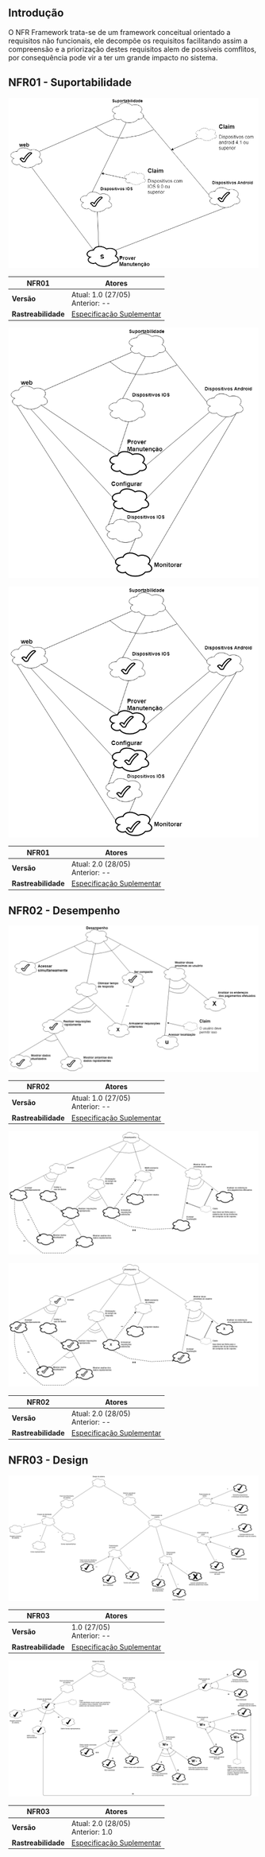 ## Introdução 

O NFR Framework trata-se de um framework conceitual orientado a requisitos não funcionais, ele decompõe os requisitos facilitando assim a compreensão e a priorização destes requisitos alem de possíveis comflitos, por consequência pode vir a ter um grande impacto no sistema.


## NFR01 - Suportabilidade

[ ![NFR01](./../img/nfr/nfr_suportabilidade_v1.png)](./../img/nfr/nfr_suportabilidade_v1.png)


| **NFR01** | **Atores**|
|--|--|
| **Versão**| Atual: 1.0 (27/05) <br> Anterior: --|
| **Rastreabilidade** | [Especificação Suplementar](../especificacao) |

[ ![NFR01](./../img/nfr/nfr_suportabilidade_v2.png)](./../img/nfr/nfr_suportabilidade_v2.png)

[ ![NFR01](./../img/nfr/nfr_suportabilidade_v2_fb.png)](./../img/nfr/nfr_suportabilidade_v2_fb.png)

| **NFR01** | **Atores**|
|--|--|
| **Versão**| Atual: 2.0 (28/05) <br> Anterior: --|
| **Rastreabilidade** | [Especificação Suplementar](../especificacao) |


## NFR02 - Desempenho

[ ![NFR02](./../img/nfr/nfr_desenpenho_v1.png)](./../img/nfr/nfr_desenpenho_v1.png)


| **NFR02** | **Atores**|
|--|--|
| **Versão**| Atual: 1.0 (27/05) <br> Anterior: --|
| **Rastreabilidade** | [Especificação Suplementar](../especificacao) |

[ ![NFR02](./../img/nfr/nfr_desenpenho_v2.png)](./../img/nfr/nfr_desenpenho_v2.png)

[ ![NFR02](./../img/nfr/nfr_desenpenho_v2_fb.png)](./../img/nfr/nfr_desenpenho_v2_fb.png)

| **NFR02** | **Atores**|
|--|--|
| **Versão**| Atual: 2.0 (28/05) <br> Anterior: --|
| **Rastreabilidade** | [Especificação Suplementar](../especificacao) |


## NFR03 - Design

[ ![NFR03](./../img/nfr/nfr_design_v1.png)](./../img/nfr/nfr_design_v1.png)

| **NFR03** | **Atores**|
|--|--|
| **Versão**| 1.0 (27/05) <br> Anterior: --|
| **Rastreabilidade** | [Especificação Suplementar](../especificacao) |


[ ![NFR03](./../img/nfr/nfr_design_v2.png)](./../img/nfr/nfr_design_v2.png)

| **NFR03** | **Atores**|
|--|--|
| **Versão**| Atual: 2.0 (28/05) <br> Anterior: 1.0|
| **Rastreabilidade** | [Especificação Suplementar](../especificacao) |
